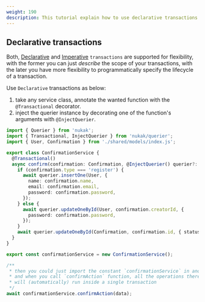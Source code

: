 ```yaml
---
weight: 190
description: This tutorial explain how to use declarative transactions with the nukak orm.
---
```


## Declarative transactions

Both, [Declarative](/docs/transactions-declarative) and [Imperative](/docs/transactions-imperative) `transactions` are supported for flexibility, with the former you can just _describe_ the scope of your transactions, with the later you have more flexibility to programmatically specify the lifecycle of a transaction.

Use `Declarative` transactions as below:

1. take any service class, annotate the wanted function with the `@Transactional` decorator.
2. inject the querier instance by decorating one of the function's arguments with `@InjectQuerier`.

```ts
import { Querier } from 'nukak';
import { Transactional, InjectQuerier } from 'nukak/querier';
import { User, Confirmation } from './shared/models/index.js';

export class ConfirmationService {
  @Transactional()
  async confirm(confirmation: Confirmation, @InjectQuerier() querier?: Querier): Promise<void> {
    if (confirmation.type === 'register') {
      await querier.insertOne(User, {
        name: confirmation.name,
        email: confirmation.email,
        password: confirmation.password,
      });
    } else {
      await querier.updateOneById(User, confirmation.creatorId, {
        password: confirmation.password,
      });
    }
    await querier.updateOneById(Confirmation, confirmation.id, { status: 1 });
  }
}

export const confirmationService = new ConfirmationService();

/**
 * then you could just import the constant `confirmationService` in another file,
 * and when you call `confirmAction` function, all the operations there
 * will (automatically) run inside a single transaction
 */
await confirmationService.confirmAction(data);
```
